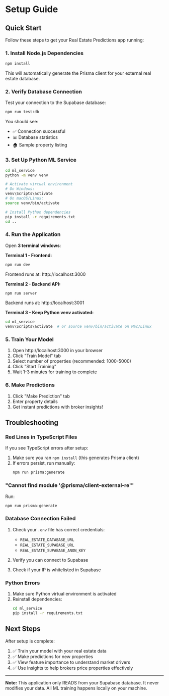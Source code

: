 # Setup Guide

## Quick Start

Follow these steps to get your Real Estate Predictions app running:

### 1. Install Node.js Dependencies

```bash
npm install
```

This will automatically generate the Prisma client for your external real estate database.

### 2. Verify Database Connection

Test your connection to the Supabase database:

```bash
npm run test:db
```

You should see:
- ✅ Connection successful
- 📊 Database statistics
- 🏠 Sample property listing

### 3. Set Up Python ML Service

```bash
cd ml_service
python -m venv venv

# Activate virtual environment
# On Windows:
venv\Scripts\activate
# On macOS/Linux:
source venv/bin/activate

# Install Python dependencies
pip install -r requirements.txt
cd ..
```

### 4. Run the Application

Open **3 terminal windows**:

**Terminal 1 - Frontend:**
```bash
npm run dev
```
Frontend runs at: http://localhost:3000

**Terminal 2 - Backend API:**
```bash
npm run server
```
Backend runs at: http://localhost:3001

**Terminal 3 - Keep Python venv activated:**
```bash
cd ml_service
venv\Scripts\activate  # or source venv/bin/activate on Mac/Linux
```

### 5. Train Your Model

1. Open http://localhost:3000 in your browser
2. Click "Train Model" tab
3. Select number of properties (recommended: 1000-5000)
4. Click "Start Training"
5. Wait 1-3 minutes for training to complete

### 6. Make Predictions

1. Click "Make Prediction" tab
2. Enter property details
3. Get instant predictions with broker insights!

## Troubleshooting

### Red Lines in TypeScript Files

If you see TypeScript errors after setup:

1. Make sure you ran `npm install` (this generates Prisma client)
2. If errors persist, run manually:
   ```bash
   npm run prisma:generate
   ```

### "Cannot find module '@prisma/client-external-re'"

Run:
```bash
npm run prisma:generate
```

### Database Connection Failed

1. Check your `.env` file has correct credentials:
   - `REAL_ESTATE_DATABASE_URL`
   - `REAL_ESTATE_SUPABASE_URL`
   - `REAL_ESTATE_SUPABASE_ANON_KEY`

2. Verify you can connect to Supabase

3. Check if your IP is whitelisted in Supabase

### Python Errors

1. Make sure Python virtual environment is activated
2. Reinstall dependencies:
   ```bash
   cd ml_service
   pip install -r requirements.txt
   ```

## Next Steps

After setup is complete:

1. ✅ Train your model with your real estate data
2. ✅ Make predictions for new properties
3. ✅ View feature importance to understand market drivers
4. ✅ Use insights to help brokers price properties effectively

---

**Note:** This application only READS from your Supabase database. It never modifies your data. All ML training happens locally on your machine.
